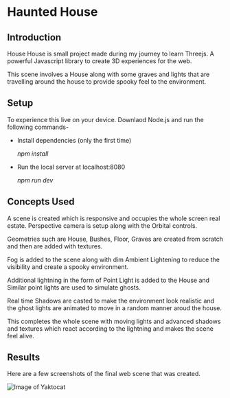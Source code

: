 # Haunted House

## Introduction
House House is small project made during my journey to learn Threejs. A powerful Javascript library to create 3D experiences for the web.

This scene involves a House along with some graves and lights that are travelling around the house to provide spooky feel to the environment.


## Setup
To experience this live on your device. Downlaod Node.js and run the following commands-

* Install dependencies (only the first time)

    *npm install*

* Run the local server at localhost:8080
    
    *npm run dev*

## Concepts Used
A scene is created which is responsive and occupies the whole screen real estate. Perspective camera is setup along with the Orbital controls.

Geometries such are House, Bushes, Floor, Graves are created from scratch and then are added with textures.

Fog is added to the scene along with dim Ambient Lightening to reduce the visibility and create a spooky environment.

Additional lightning in the form of Point Light is added to the House and Similar point lights are used to simulate ghosts.

Real time Shadows are casted to make the environment look realistic and the ghost lights are animated to move in a random manner aroud the house.

This completes the whole scene with moving lights and advanced shadows and textures which react according to the lightning and makes the scene feel alive.


## Results
Here are a few screenshots of the final web scene that was created.

![Image of Yaktocat](https://octodex.github.com/images/yaktocat.png)

